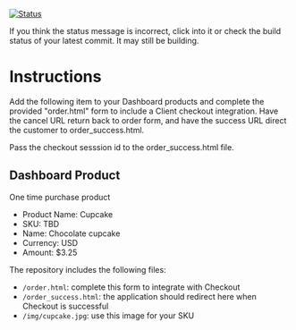 [![Status](https://img.shields.io/badge/status-SUBMITTABLE%20COMMIT:%2080b0ed2083a2ed347453d177a9a2276bac1de41f-brightgreen.svg)](https://github.com/andremcb/bakery_scaffold_AApE3fQi8zR0pcdo/commit/80b0ed2083a2ed347453d177a9a2276bac1de41f)




























































































































































































If you think the status message is incorrect, click into it or check the build status of your latest commit. It may still be building.

# Instructions 

Add the following item to your Dashboard products and complete the provided "order.html" form to include a Client checkout integration. Have the cancel URL return back to order form, and have the success URL direct the customer to order_success.html. 

Pass the checkout sesssion id to the order_success.html file.

## Dashboard Product
One time purchase product
* Product Name: Cupcake
* SKU: TBD
* Name: Chocolate cupcake
* Currency: USD
* Amount: $3.25

The repository includes the following files:
* `/order.html`: complete this form to integrate with Checkout
* `/order_success.html`: the application should redirect here when Checkout is successful
* `/img/cupcake.jpg`: use this image for your SKU
